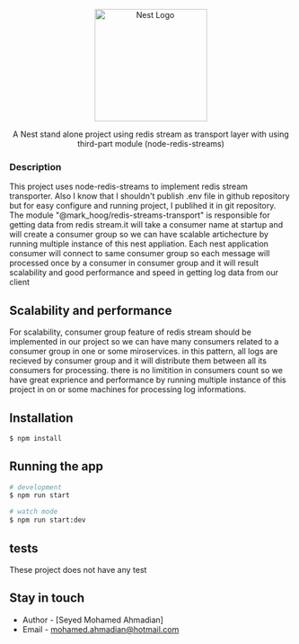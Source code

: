 <p align="center">
  <a href="http://nestjs.com/" target="blank"><img src="https://nestjs.com/img/logo-small.svg" width="200" alt="Nest Logo" /></a>
</p>

[circleci-image]: https://img.shields.io/circleci/build/github/nestjs/nest/master?token=abc123def456
[circleci-url]: https://circleci.com/gh/nestjs/nest

  <p align="center">
  A Nest stand alone project using redis stream as transport layer with using third-part module (node-redis-streams)
  </p>

### Description
This project uses node-redis-streams to implement
redis stream transporter.
Also I know that I shouldn't publish .env file in github repository but for easy configure and running project,
I publihed it in git repository.
The module "@mark_hoog/redis-streams-transport" is responsible for getting data from 
redis stream.it will take a consumer name at startup and will create a consumer group  so we can have scalable 
artichecture by running multiple instance of this nest appliation.
Each nest application consumer will connect to same consumer group so each message will processed once
by a consumer in consumer group and it will result scalability and good performance and speed
in getting log data from our client


## Scalability and performance
For scalability, consumer group feature of redis stream should be implemented in our project so we can have many consumers related to a consumer group in one or some miroservices. in this pattern, all logs are recieved by consumer group and it will distribute them  between all its consumers for processing. there is no limitition in consumers count so we have great exprience and performance by running multiple instance of this project in on or some machines for processing log informations.

## Installation

```bash
$ npm install
```

## Running the app

```bash
# development
$ npm run start

# watch mode
$ npm run start:dev
```


## tests
These project does not have any test



## Stay in touch

- Author - [Seyed Mohamed Ahmadian]
- Email - [mohamed.ahmadian@hotmail.com](mohamed.ahmadian@hotmail.com)

